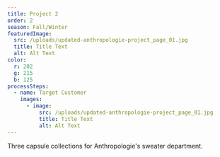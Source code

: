 ```yaml
---
title: Project 2
order: 2
season: Fall/Winter
featuredImage:
  src: /uploads/updated-anthropologie-project_page_01.jpg
  title: Title Text
  alt: Alt Text
color:
  r: 202
  g: 215
  b: 125
processSteps:
  - name: Target Customer
    images:
      - image:
          src: /uploads/updated-anthropologie-project_page_01.jpg
          title: Title Text
          alt: Alt Text
---
```

Three capsule collections for Anthropologie's sweater department.